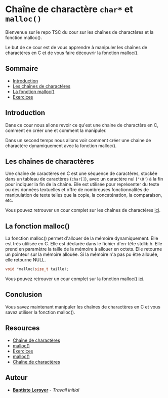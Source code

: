 # Chaîne de charactère **``char*``** et **``malloc()``**

Bienvenue sur le repo TSC du cour sur les chaînes de charactères et la fonction malloc().

Le but de ce cour est de vous apprendre à manipuler les chaînes de charactères en C et de vous faire découvrir la fonction malloc().

## Sommaire

- [Introduction](#introduction)
- [Les chaînes de charactères](#les-chaînes-de-charactères)
- [La fonction malloc()](#la-fonction-malloc)
- [Exercices](#exercices)

## Introduction

Dans ce cour nous allons revoir ce qu'est une chaine de charactère en C, comment en créer une et comment la manipuler.

Dans un second temps nous allons voir comment créer une chaine de charactère dynamiquement avec la fonction malloc().

## Les chaînes de charactères

Une chaîne de caractères en C est une séquence de caractères, stockée dans un tableau de caractères (``char[]``), avec un caractère nul (``'\0'``) à la fin pour indiquer la fin de la chaîne. Elle est utilisée pour représenter du texte ou des données textuelles et offre de nombreuses fonctionnalités de manipulation de texte telles que la copie, la concaténation, la comparaison, etc.

Vous pouvez retrouver un cour complet sur les chaînes de charactères [ici](./chaine_de_charactère.md).

## La fonction malloc()

La fonction malloc() permet d'allouer de la mémoire dynamiquement. Elle est très utilisée en C. Elle est déclarée dans le fichier d'en-tête stdlib.h. Elle prend en paramètre la taille de la mémoire à allouer en octets. Elle retourne un pointeur sur la mémoire allouée. Si la mémoire n'a pas pu être allouée, elle retourne NULL.

```c
void *malloc(size_t taille);
```

Vous pouvez retrouver un cour complet sur la fonction malloc() [ici](./malloc.md).

## Conclusion

Vous savez maintenant manipuler les chaînes de charactères en C et vous savez utiliser la fonction malloc().

## Resources

- [Chaîne de charactères](./chaine_de_charactère.md)
- [malloc()](./malloc.md)
- [Exercices](./exercices.md)
- [malloc()](https://en.cppreference.com/w/c/memory/malloc)
- [Chaîne de charactères](https://learn.microsoft.com/fr-fr/cpp/c-language/c-string-literals?view=msvc-170)

## Auteur

- **[Baptiste Leroyer](https://github.com/ZiplEixels)** - _Travail initial_
